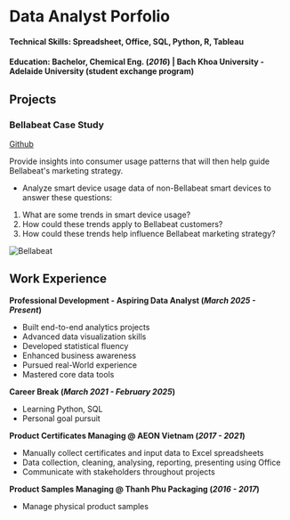 # Data Analyst Porfolio

#### Technical Skills: Spreadsheet, Office, SQL, Python, R, Tableau
#### Education: Bachelor, Chemical Eng. (_2016_) | Bach Khoa University - Adelaide University (student exchange program)

## Projects
### Bellabeat Case Study
[Github](https://github.com/lamvinam/bellabeat_case_study)

Provide insights into consumer usage patterns that will then help guide Bellabeat's marketing strategy.
-  Analyze smart device usage data of non-Bellabeat smart devices to answer these questions:
1. What are some trends in smart device usage?
2. How could these trends apply to Bellabeat customers?
3. How could these trends help influence Bellabeat marketing strategy?

![Bellabeat](/assets/img/bellabeat.png)


## Work Experience
**Professional Development - Aspiring Data Analyst (_March 2025 - Present_)**
- Built end-to-end analytics projects
- Advanced data visualization skills
- Developed statistical fluency
- Enhanced business awareness
- Pursued real-World experience
- Mastered core data tools

**Career Break (_March 2021 - February 2025_)**
- Learning Python, SQL
- Personal goal pursuit

**Product Certificates Managing @ AEON Vietnam (_2017 - 2021_)**
- Manually collect certificates and input data to Excel spreadsheets
- Data collection, cleaning, analysing, reporting, presenting using Office
- Communicate with stakeholders throughout projects 

**Product Samples Managing @ Thanh Phu Packaging (_2016 - 2017_)**
- Manage physical product samples

